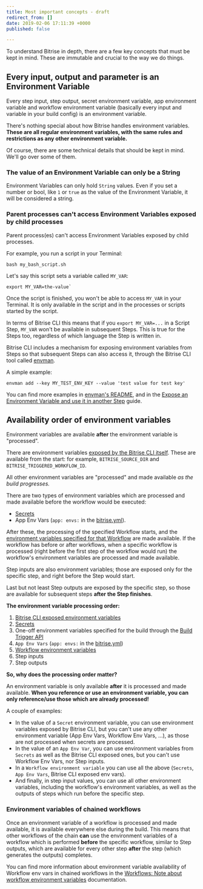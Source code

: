 ```yaml
---
title: Most important concepts - draft
redirect_from: []
date: 2019-02-06 17:11:39 +0000
published: false

---
```

To understand Bitrise in depth, there are a few key concepts that must be kept in mind. These are immutable and crucial to the way we do things. 

## Every input, output and parameter is an Environment Variable

Every step input, step output, secret environment variable, app environment variable and workflow environment variable (basically every input and variable in your build config) is an environment variable.

There's nothing special about how Bitrise handles environment variables. **These are all regular environment variables, with the same rules and restrictions as any other environment variable.**

Of course, there are some technical details that should be kept in mind. We'll go over some of them. 

### The value of an Environment Variable can only be a String

Environment Variables can only hold `String` values. Even if you set a number or bool, like `1` or `true` as the value of the Environment Variable, it will be considered a string.

### Parent processes can't access Environment Variables exposed by child processes

Parent process(es) can't access Environment Variables exposed by child processes.

For example, you run a script in your Terminal:

```
bash my_bash_script.sh
```

Let's say this script sets a variable called `MY_VAR`: 

```
export MY_VAR=the-value`
```

Once the script is finished, you won't be able to access `MY_VAR` in your Terminal. It is only available in the script and in the processes or scripts started by the script. 

In terms of Bitrise CLI this means that if you `export MY_VAR=...` in a Script Step, `MY_VAR` won't be available in subsequent Steps. This is true for the Steps too, regardless of which language the Step is written in.

Bitrise CLI includes a mechanism for exposing environment variables from Steps so that subsequent Steps can also access it, through the Bitrise CLI tool called [envman](https://github.com/bitrise-io/envman).

A simple example:

    envman add --key MY_TEST_ENV_KEY --value 'test value for test key'

You can find more examples in [envman's README](https://github.com/bitrise-io/envman), and in the [Expose an Environment Variable and use it in another Step](/tips-and-tricks/expose-environment-variable) guide.

## Availability order of environment variables

Environment variables are available **after** the environment variable is "processed".

There are environment variables [exposed by the Bitrise CLI itself](/faq/available-environment-variables/#exposed-by-the-bitrise-cli). These are available from the start: for example, `BITRISE_SOURCE_DIR` and `BITRISE_TRIGGERED_WORKFLOW_ID`.

All other environment variables are "processed" and made available _as the build progresses._

There are two types of environment variables which are processed and made available before the workflow would be executed: 

- [Secrets](/bitrise-cli/secrets/)
- App Env Vars (`app: envs:` in the [bitrise.yml](/bitrise-cli/basics-of-bitrise-yml/)).

After these, the processing of the specified Workflow starts, and the [environment variables specified for that Workflow](/bitrise-cli/workflows/#define-workflow-specific-parameters-environment-variables) are made available. If the workflow has before or after workflows, when a specific workflow is processed (right before the first step of the workflow would run) the workflow's environment variables are processed and made available.

Step inputs are also environment variables; those are exposed only for the specific step, and right before the Step would start.

Last but not least Step outputs are exposed by the specific step, so those are available for subsequent steps **after the Step finishes**.

**The environment variable processing order:**

1. [Bitrise CLI exposed environment variables](/builds/available-environment-variables/#exposed-by-the-bitrise-cli)
2. [Secrets](/bitrise-cli/secrets/)
3. One-off environment variables specified for the build through the [Build Trigger API](/api/build-trigger)
4. `App Env Vars` (`app: envs:` in the [bitrise.yml](/bitrise-cli/basics-of-bitrise-yml/))
5. [Workflow environment variables](/bitrise-cli/workflows/#define-workflow-specific-parameters-environment-variables)
6. Step inputs
7. Step outputs

**So, why does the processing order matter?**

An environment variable is only available **after** it is processed and made available. **When you reference or use an environment variable, you can only reference/use those which are already processed!**

A couple of examples:

* In the value of a `Secret` environment variable, you can use environment variables exposed by Bitrise CLI, but you can't use any other environment variable (App Env Vars, Workflow Env Vars, ...), as those are not processed when secrets are processed.
* In the value of an `App Env Var`, you can use environment variables from `Secrets` as well as the Bitrise CLI exposed ones, but you can't use Workflow Env Vars, nor Step inputs.
* In a `Workflow environment variable` you can use all the above (`Secrets`, `App Env Vars`, Bitrise CLI exposed env vars).
* And finally, in step input values, you can use all other environment variables, including the workflow's environment variables, as well as the outputs of steps which run before the specific step.

### Environment variables of chained workflows

Once an environment variable of a workflow is processed and made available, it is available everywhere else during the build. This means that other workflows of the chain **can** use the environment variables of a workflow which is performed **before** the specific workflow, similar to Step outputs, which are available for every other step **after** the step (which generates the outputs) completes.

You can find more information about environment variable availability of Workflow env vars in chained workflows in the [Workflows: Note about workflow environment variables](/bitrise-cli/workflows/#note-about-workflow-environment-variables) documentation.